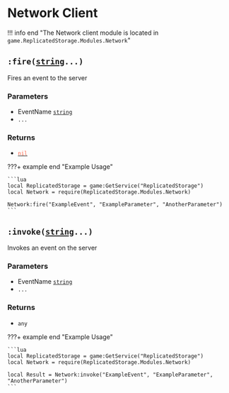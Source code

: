 [UserCFrame]: https://create.roblox.com/docs/reference/engine/enums/UserCFrame
[CFrame]: https://create.roblox.com/docs/reference/engine/datatypes/CFrame 
[Vector3]: https://create.roblox.com/docs/reference/engine/datatypes/Vector3 
[string]: https://create.roblox.com/docs/luau/strings
[nil]: https://create.roblox.com/docs/luau/nil

# Network Client
!!! info end "The Network client module is located in `game.ReplicatedStorage.Modules.Network`"

## `:fire(`[`string`][string]`...)`
Fires an event to the server

### Parameters
* EventName [`string`][string]
* `...`

### Returns
* [<span style="color:Tomato"> `nil` </span>][nil]

???+ example end "Example Usage"

    ```lua
    local ReplicatedStorage = game:GetService("ReplicatedStorage")
    local Network = require(ReplicatedStorage.Modules.Network)

    Network:fire("ExampleEvent", "ExampleParameter", "AnotherParameter")
    ```

## `:invoke(`[`string`][string]`...)`
Invokes an event on the server

### Parameters
* EventName [`string`][string]
* `...`

### Returns
* `any`

???+ example end "Example Usage"

    ```lua
    local ReplicatedStorage = game:GetService("ReplicatedStorage")
    local Network = require(ReplicatedStorage.Modules.Network)

    local Result = Network:invoke("ExampleEvent", "ExampleParameter", "AnotherParameter")
    ```
